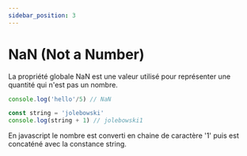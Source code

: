 ```yaml
---
sidebar_position: 3
---
```

# NaN (Not a Number)

La propriété globale NaN est une valeur utilisé pour représenter une quantité qui n'est pas un nombre. 

```javascript
console.log('hello'/5) // NaN
```

```javascript
const string = 'jolebowski'
console.log(string + 1) // jolebowski1
```
En javascript le nombre est converti en chaine de caractère '1' puis est concaténé avec la constance string. 
